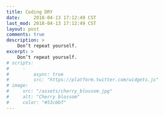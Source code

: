 ```yaml
---
title: Coding DRY
date:     2018-04-13 17:12:49 CST
last_mod: 2018-04-13 17:12:49 CST
layout: post
comments: true
description: >
    Don’t repeat yourself.
excerpt: >
    Don’t repeat yourself.
# scripts:
#     -
#         async: true
#         src: "https://platform.twitter.com/widgets.js"
# image:
#     src: "/assets/cherry_blossom.jpg"
#     alt: "Cherry blossom"
#     color: "#53cbbf"
---
```

